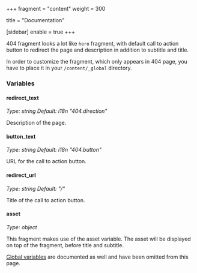 +++
fragment = "content"
weight = 300

title = "Documentation"

[sidebar]
  enable = true
+++

404 fragment looks a lot like `hero` fragment, with default call to action button to redirect the page and description in addition to subtitle and title.

In order to customize the fragment, which only appears in 404 page, you have to place it in your `/content/_global` directory.

### Variables

#### redirect_text
*Type: string*
*Default: i18n "404.direction"*

Description of the page.

#### button_text
*Type: string*
*Default: i18n "404.button"*

URL for the call to action button.

#### redirect_url
*Type: string*
*Default: "/"*

Title of the call to action button.

#### asset
*Type: object*

This fragment makes use of the asset variable. The asset will be displayed on top of the fragment, before title and subtitle.

[Global variables](/docs/global-variables) are documented as well and have been omitted from this page.
